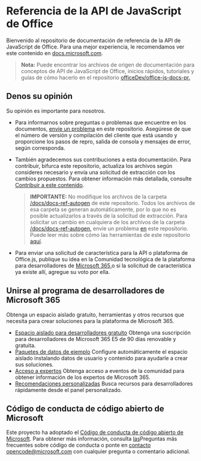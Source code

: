 # <a name="office-javascript-api-reference"></a>Referencia de la API de JavaScript de Office

Bienvenido al repositorio de documentación de referencia de la API de JavaScript de Office. Para una mejor experiencia, le recomendamos ver este contenido en [docs.microsoft.com](https://docs.microsoft.com/javascript/api/overview/office).

> **Nota:** Puede encontrar los archivos de origen de documentación para conceptos de API de JavaScript de Office, inicios rápidos, tutoriales y guías de cómo hacerlo en el repositorio [officeDev/office-js-docs-pr.](https://github.com/OfficeDev/office-js-docs-pr)

## <a name="give-us-your-feedback"></a>Denos su opinión

Su opinión es importante para nosotros.

* Para informarnos sobre preguntas o problemas que encuentre en los documentos, [envíe un problema](https://github.com/OfficeDev/office-js-docs-reference/issues) en este repositorio. Asegúrese de que el número de versión y compilación del cliente que está usando y proporcione los pasos de repro, salida de consola y mensajes de error, según corresponda.

* También agradecemos sus contribuciones a esta documentación. Para contribuir, bifurca este repositorio, actualiza los archivos según consideres necesario y envía una solicitud de extracción con los cambios propuestos. Para obtener información más detallada, consulte [Contribuir a este contenido](Contributing.md).

    > **IMPORTANTE:** No modifique los archivos de la carpeta [/docs/docs-ref-autogen](https://github.com/OfficeDev/office-js-docs-reference/tree/master/docs/docs-ref-autogen) de este repositorio. Todos los archivos de esa carpeta se generan automáticamente, por lo que no es posible actualizarlos a través de la solicitud de extracción. Para solicitar un cambio en cualquiera de los archivos de la carpeta [/docs/docs-ref-autogen,](https://github.com/OfficeDev/office-js-docs-reference/tree/master/docs/docs-ref-autogen) envíe un problema [en](https://github.com/OfficeDev/office-js-docs-reference/issues) este repositorio. Puede leer más sobre cómo las herramientas de este repositorio [aquí](https://github.com/OfficeDev/office-js-docs-reference/blob/master/DocumentationToolingNotes.md).

* Para enviar una solicitud de característica para la API o plataforma de Office.js, publique su idea en la Comunidad tecnológica de la plataforma para desarrolladores de [Microsoft 365,](https://techcommunity.microsoft.com/t5/microsoft-365-developer-platform/idb-p/Microsoft365DeveloperPlatform)o si la solicitud de característica ya existe allí, agregue su voto por ella.

## <a name="join-the-microsoft-365-developer-program"></a>Unirse al programa de desarrolladores de Microsoft 365

Obtenga un espacio aislado gratuito, herramientas y otros recursos que necesita para crear soluciones para la plataforma de Microsoft 365.

* [Espacio aislado para desarrolladores gratuito](https://developer.microsoft.com/microsoft-365/dev-program#Subscription) Obtenga una suscripción para desarrolladores de Microsoft 365 E5 de 90 días renovable y gratuita.
* [Paquetes de datos de ejemplo](https://developer.microsoft.com/microsoft-365/dev-program#Sample) Configure automáticamente el espacio aislado instalando datos de usuario y contenido para ayudarle a crear sus soluciones.
* [Acceso a expertos](https://developer.microsoft.com/microsoft-365/dev-program#Experts) Obtenga acceso a eventos de la comunidad para obtener información de los expertos de Microsoft 365.
* [Recomendaciones personalizadas](https://developer.microsoft.com/microsoft-365/dev-program#Recommendations) Busca recursos para desarrolladores rápidamente desde el panel personalizado.

## <a name="microsoft-open-source-code-of-conduct"></a>Código de conducta de código abierto de Microsoft

Este proyecto ha adoptado el [Código de conducta de código abierto de Microsoft](https://opensource.microsoft.com/codeofconduct/).
Para obtener más información, consulta [las](https://opensource.microsoft.com/codeofconduct/faq/)Preguntas más frecuentes sobre código de conducta o ponte en [contacto opencode@microsoft.com](mailto:opencode@microsoft.com) con cualquier pregunta o comentario adicional.
